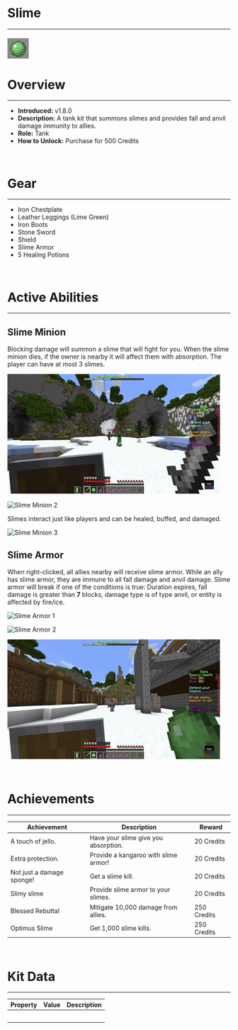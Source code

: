 
# Slime

***

#### ![slime-icon](../assets/kits/slime/slime-icon.jpg)

# Overview
***
- **Introduced:** v1.8.0
- **Description:** A tank kit that summons slimes and provides fall and anvil damage immunity to allies.
- **Role:** Tank
- **How to Unlock:** Purchase for 500 Credits

<br />  

# Gear
***
- Iron Chestplate
- Leather Leggings (Lime Green)
- Iron Boots
- Stone Sword
- Shield
- Slime Armor
- 5 Healing Potions

<br />  

# Active Abilities
***
## Slime Minion
Blocking damage will summon a slime that will fight for you. When the slime minion dies, if the owner is nearby it will affect them with absorption. The player can have at most 3 slimes.

![Slime Minion 1](../assets/kits/slime/Slime%20-%20Slime%20Minion.gif)

![Slime Minion 2](../assets/kits/slime/Slime%20-%20Slime%20Minion%20Absorption.gif)

Slimes interact just like players and can be healed, buffed, and damaged.

![Slime Minion 3](../assets/kits/slime/Slime%20-%20Buff%20Slimes.gif)

## Slime Armor
When right-clicked, all allies nearby will receive slime armor. While an ally has slime armor, they are immune to all fall damage and anvil damage. Slime armor will break if one of the conditions is true: Duration expires, fall damage is greater than **7** blocks, damage type is of type anvil, or entity is affected by fire/ice.

![Slime Armor 1](../assets/kits/slime/Slime%20-%20Slime%20Armor%201.gif)

![Slime Armor 2](../assets/kits/slime/Slime%20-%20Slime%20Armor%202.gif)

![Slime Armor 3](../assets/kits/slime/Slime%20-%20Slime%20Armor%203.gif)

<br />

# Achievements
***

| Achievement | Description | Reward |
| ----------- | ----------- | ------ |
| A touch of jello. | Have your slime give you absorption. | 20 Credits |
| Extra protection. | Provide a kangaroo with slime armor! | 20 Credits |
| Not just a damage sponge! | Get a slime kill. | 20 Credits |
| Slimy slime | Provide slime armor to your slimes. | 20 Credits |
| Blessed Rebuttal | Mitigate 10,000 damage from allies. | 250 Credits |
| Optimus Slime | Get 1,000 slime kills. | 250 Credits |

<br />  

# Kit Data
***

| Property | Value | Description |
|----------|-------|-------------|
| | | |
| | | |
| | | |
| | | |
| | | |

